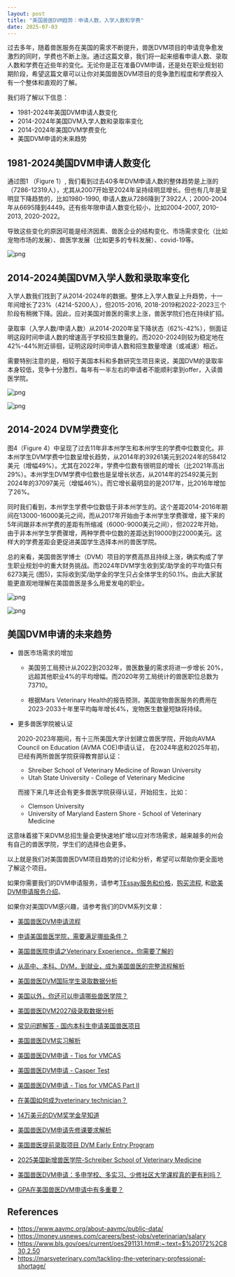 ```yaml
---
layout: post
title: "美国兽医DVM趋势：申请人数，入学人数和学费"
date: 2025-07-03
---
```


过去多年，随着兽医服务在美国的需求不断提升，兽医DVM项目的申请竞争愈发激烈的同时，学费也不断上涨。通过这篇文章，我们将一起来细看申请人数、录取人数和学费在近些年的变化。无论你是正在准备DVM申请，还是处在职业规划初期阶段，希望这篇文章可以让你对美国兽医DVM项目的竞争激烈程度和学费投入有一个整体和直观的了解。

我们将了解以下信息：

+ 1981-2024年美国DVM申请人数变化
+ 2014-2024年美国DVM入学人数和录取率变化
+ 2014-2024年美国DVM学费变化
+ 美国DVM申请的未来趋势

## 1981-2024美国DVM申请人数变化 ##

通过图1 （Figure 1）, 我们看到过去40多年DVM申请人数的整体趋势是上涨的（7286-12319人），尤其从2007开始至2024年呈持续明显增长。但也有几年是呈明显下降趋势的，比如1980-1990, 申请人数从7286降到了3922人；2000-2004年从6695降到4449。还有些年限申请人数变化较小，比如2004-2007, 2010-2013, 2020-2022。

导致这些变化的原因可能是经济因素、兽医企业的结构变化、市场需求变化（比如宠物市场的发展）、兽医学发展（比如更多的专科发展）、covid-19等。


    
![png](/assets/images/2025-07-03-vet-school-admission-trends_files/2025-07-03-vet-school-admission-trends_4_0.png)
    


## 2014-2024美国DVM入学人数和录取率变化 ##

入学人数我们找到了从2014-2024年的数据。整体上入学人数呈上升趋势，十一年间增长了23%（4214-5200人），但2015-2016, 2018-2019和2022-2023三个阶段有稍微下降。因此，应对美国对兽医的需求上涨，兽医学院们也在持续扩招。

录取率（入学人数/申请人数）从2014-2020年呈下降状态（62%-42%），侧面证明这段时间申请人数的增速高于学校招生数量的。而2020-2024则较为稳定地在 42%-44%附近徘徊，证明这段时间申请人数和招生数量增速（或减速）相近。

需要特别注意的是，相较于美国本科和多数研究生项目来说，美国DVM的录取率本身较低，竞争十分激烈，每年有一半左右的申请者不能顺利拿到offer，入读兽医学院。


    
![png](/assets/images/2025-07-03-vet-school-admission-trends_files/2025-07-03-vet-school-admission-trends_6_0.png)
    



    
![png](/assets/images/2025-07-03-vet-school-admission-trends_files/2025-07-03-vet-school-admission-trends_7_0.png)
    


## 2014-2024 DVM学费变化 ##

图4（Figure 4）中呈现了过去11年非本州学生和本州学生的学费中位数变化。非本州学生DVM学费中位数呈增长趋势，从2014年的39261美元到2024年的58412美元（增幅49%）。尤其在2022年，学费中位数有很明显的增长（比2021年高出29%）。本州学生DVM学费中位数也是呈增长状态，从2014年的25492美元到2024年的37097美元（增幅46%）。而它增长最明显的是2017年，比2016年增加了26%。

同时我们看到，本州学生学费中位数低于非本州学生的。这个差距2014-2016年期间在13000-16000美元之间，而从2017年开始由于本州学生学费骤增，接下来的5年间跟非本州学费的差距有所缩减（6000-9000美元之间），但2022年开始，由于非本州学生学费骤增，两种学费中位数的差距达到19000到22000美元。这样大的学费差距会更促进美国学生选择本州的兽医学院。

总的来看，美国兽医学博士（DVM）项目的学费高昂且持续上涨，确实构成了学生职业规划中的重大财务挑战。而2024年DVM学生收到奖/助学金的平均值只有6273美元 (图5)，实际收到奖/助学金的学生只占全体学生的50.1%。由此大家就能更直观地理解在美国兽医是多么用爱发电的职业。


    
![png](/assets/images/2025-07-03-vet-school-admission-trends_files/2025-07-03-vet-school-admission-trends_9_0.png)
    



    
![png](/assets/images/2025-07-03-vet-school-admission-trends_files/2025-07-03-vet-school-admission-trends_10_0.png)
    


## 美国DVM申请的未来趋势 ##

+ 兽医市场需求的增加

  + 美国劳工局预计从2022到2032年，兽医数量的需求将进一步增长 20%，远超其他职业4%的平均增幅。而2020年劳工局统计的兽医职位总数为73710。












































































































  + 根据Mars Veterinary Health的报告预测，美国宠物兽医服务的费用在2023-2033十年里平均每年增长4%，宠物医生数量短缺将持续。

+ 更多兽医学院被认证

  2020-2023年期间，有十三所美国大学计划建立兽医学院，开始向AVMA Council on Education (AVMA COE)申请认证，
在2024年底和2025年初，已经有两所兽医学院获得教育部认证：
  + Shreiber School of Veterinary Medicine of Rowan University
  + Utah State University - College of Veterinary Medicine
  
  而接下来几年还会有更多兽医学院获得认证，开始招生，比如：
    + Clemson University
    + University of Maryland Eastern Shore - School of Veterinary Medicine

这意味着接下来DVM总招生量会更快速地扩增以应对市场需求，越来越多的州会有自己的兽医学院，学生们的选择也会更多。

以上就是我们对美国兽医DVM项目趋势的讨论和分析，希望可以帮助你更全面地了解这个项目。

如果你需要我们的DVM申请服务，请参考[TEssay服务和价格](https://tessay.org/blog/2024/04/02/faq)，[购买流程](https://tessay.org/blog/2024/04/10/contact-form), 和[欧美DVM申请服务介绍](https://tessay.org/blog/2024/05/29/intro-to-dvm-application-service)。


如果你对美国DVM感兴趣，请参考我们的DVM系列文章：

+ [美国兽医DVM申请流程](https://www.tessay.org/blog/2018/10/05/vmcas)

+ [申请美国兽医学院，需要满足哪些条件？](https://www.tessay.org/blog/2020/12/29/dvm-application)

+ [美国兽医院申请之Veterinary Experience，你需要了解的](https://www.tessay.org/blog/2022/04/18/veterinary-experience)

+ [从高中、本科、DVM，到就业，成为美国兽医的完整流程解析](https://www.tessay.org/blog/2023/03/20/dvm-whole-process)

+ [美国兽医DVM国际学生录取数据分析](https://tessay.org/blog/2022/11/28/dvm-international-admission-analytics)

+ [美国以外，你还可以申请哪些兽医学院？](https://tessay.org/blog/2023/07/18/vet-schools-outside-of-america)

+ [美国兽医DVM2027级录取数据分析](https://tessay.org/blog/2023/08/01/2027-DVM-Admission-Analytics)

+ [常见问题解答 - 国内本科生申请美国兽医项目](https://tessay.org/blog/2023/04/09/dvm-foreign-applicants-faq)

+ [美国兽医DVM实习解析](https://tessay.org/blog/2023/11/01/post-dvm-analytics)

+ [美国兽医DVM申请 - Tips for VMCAS](https://tessay.org/blog/2024/07/07/dvm-vmcas-tips)

+ [美国兽医DVM申请 - Casper Test](https://tessay.org/blog/2024/07/14/casper-test-for-dvm)

+ [美国兽医DVM申请 - Tips for VMCAS Part II](https://tessay.org/blog/2024/08/04/vmcas-part-ii)

+ [在美国如何成为veterinary technician？](https://tessay.org/blog/2024/09/11/how-to-become-a-certified-vet-tech)

+ [14万美元的DVM奖学金早知道](https://tessay.org/blog/2024/12/01/intro-to-veterinary-student-scholarship)

+ [美国兽医DVM申请先修课要求解析](https://tessay.org/blog/2025/01/10/dvm-admissions-prerequisites)

+ [美国兽医提前录取项目 DVM Early Entry Program](https://tessay.org/blog/2025/02/10/dvm-early-entry-programs)

+ [2025美国新增兽医学院-Schreiber School of Veterinary Medicine](https://tessay.org/blog/2025/04/01/dvm-schreiber-school-application)

+ [美国兽医DVM申请：多申学校、多实习、少修社区大学课程真的更有利吗？](https://tessay.org/blog/2025/05/01/dvm-applicant-survey)

+ [GPA在美国兽医DVM申请中有多重要？](https://tessay.org/blog/2025/06/01/why-gpa-is-important-in-dvm-admissions)

## References ##

+ https://www.aavmc.org/about-aavmc/public-data/
+ https://money.usnews.com/careers/best-jobs/veterinarian/salary
+ https://www.bls.gov/oes/current/oes291131.htm#:~:text=$%20172%2C830,2.50
+ https://marsveterinary.com/tackling-the-veterinary-professional-shortage/
